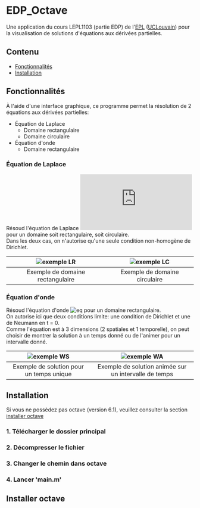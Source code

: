 # EDP_Octave

Une application du cours LEPL1103 (partie EDP) de l'[EPL] ([UCLouvain]) pour la visualisation de solutions d'équations aux dérivées partielles.

## Contenu

- [Fonctionnalités](#fonctionnalités)
- [Installation](#installation)

## Fonctionnalités

À l'aide d'une interface graphique, ce programme permet la résolution de 2 équations aux dérivées partielles:

- Équation de Laplace
    - Domaine rectangulaire
    - Domaine circulaire
- Équation d'onde
    - Domaine rectangulaire

### Équation de Laplace
Résoud l'équation de Laplace ![eq](https://latex.codecogs.com/png.latex?%5Cinline%20%5Cdpi%7B120%7D%20%5CDelta%20u%20%3D%200)
pour un domaine soit rectangulaire, soit circulaire.  
Dans les deux cas, on n'autorise qu'une seule condition non-homogène de Dirichlet.

|![exemple LR](https://i.imgur.com/OLkfVoc.gif)|![exemple LC](https://i.imgur.com/3BlScKR.gif)|
|:---:|:---:|
|Exemple de domaine rectangulaire|Exemple de domaine circulaire|

### Équation d'onde
Résoud l'équation d'onde ![eq](https://i.imgur.com/RDzBxxG.png) pour un domaine rectangulaire.  
On autorise ici que deux conditions limite: une condition de Dirichlet et une de Neumann en t = 0.  
Comme l'équation est à 3 dimensions (2 spatiales et 1 temporelle), on peut choisir de montrer la solution à un temps donné ou de l'animer pour un intervalle donné.

|![exemple WS](https://i.imgur.com/nJYkIan.gif)|![exemple WA](https://i.imgur.com/7v92RKb.gif)|
|:---:|:---:|
|Exemple de solution pour un temps unique|Exemple de solution animée sur un intervalle de temps|

## Installation

Si vous ne possèdez pas octave (version 6.1), veuillez consulter la section [installer octave](#)

### 1. Télécharger le dossier principal
### 2. Décompresser le fichier
### 3. Changer le chemin dans octave
### 4. Lancer 'main.m'

## Installer octave

[EPL]: https://uclouvain.be/fr/facultes/epl
[UCLouvain]: https://uclouvain.be/fr/index.html
